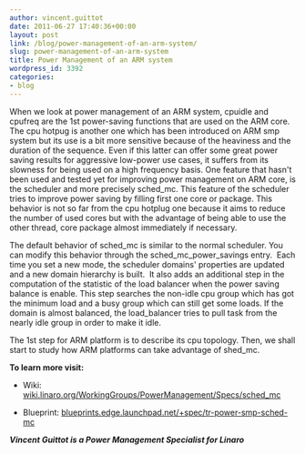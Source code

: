 ```yaml
---
author: vincent.guittot
date: 2011-06-27 17:40:36+00:00
layout: post
link: /blog/power-management-of-an-arm-system/
slug: power-management-of-an-arm-system
title: Power Management of an ARM system
wordpress_id: 3392
categories:
- blog
---
```


When we look at power management of an ARM system, cpuidle and cpufreq are the 1st power-saving functions that are used on the ARM core.  The cpu hotpug is another one which has been introduced on ARM smp system but its use is a bit more sensitive because of the heaviness and the duration of the sequence. Even if this latter can offer some great power saving results for aggressive low-power use cases, it suffers from its slowness for being used on a high frequency basis. One feature that hasn't been used and tested yet for improving power management on ARM core, is the scheduler and more precisely sched_mc. This feature of the scheduler tries to improve power saving by filling first one core or package. This behavior is not so far from the cpu hotplug one because it aims to reduce the number of used cores but with the advantage of being able to use the other thread, core package almost immediately if necessary.

The default behavior of sched_mc is similar to the normal scheduler. You can modify this behavior through the sched_mc_power_savings entry.  Each time you set a new mode, the  scheduler domains' properties are updated and a new domain hierarchy is built.  It also adds an additional step in the computation of the statistic of the load balancer when the power saving balance is enable. This step searches the non-idle cpu group which has got the minimum load and a busy group which can still get some loads. If the domain is almost balanced, the load_balancer tries to pull task from the nearly idle group in order to make it idle.

The 1st step for ARM platform is to describe its cpu topology. Then, we shall start to study how ARM platforms can take advantage of shed_mc.

**To learn more visit:**
* Wiki:  [wiki.linaro.org/WorkingGroups/PowerManagement/Specs/sched_mc](https://wiki.linaro.org/WorkingGroups/PowerManagement/Specs/sched_mc)

* Blueprint: [blueprints.edge.launchpad.net/+spec/tr-power-smp-sched-mc](https://blueprints.edge.launchpad.net/+spec/tr-power-smp-sched-mc)

_**Vincent Guittot is a Power Management Specialist for Linaro**_
